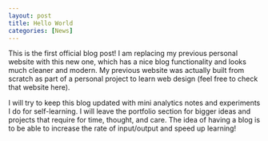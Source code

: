 ```yaml
---
layout: post
title: Hello World
categories: [News]
---
```


This is the first official blog post! I am replacing my previous personal website with this new one, which has a nice blog functionality and looks much cleaner and modern. My previous website was actually built from scratch as part of a personal project to learn web design (feel free to check that website here).

I will try to keep this blog updated with mini analytics notes and experiments I do for self-learning. I will leave the portfolio section for bigger ideas and projects that require for time, thought, and care. The idea of having a blog is to be able to increase the rate of input/output and speed up learning!
